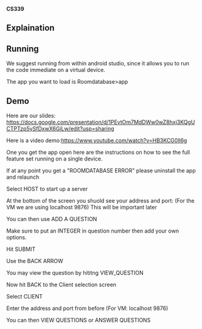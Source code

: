 **CS339**
## Explaination


## Running
We suggest running from within android studio, since it allows you to run the code immediate on a virtual device. 

The app you want to load is Roomdatabase>app

## Demo
Here are our slides: https://docs.google.com/presentation/d/1PEvtOm7MdDWw0wZ8hxj3KQgUCTPTzp5ySfDxwX6GiLw/edit?usp=sharing

Here is a video demo:https://www.youtube.com/watch?v=HB3KCG0ll6g

One you get the app open here are the instructions on how to see the full feature set running on a single device.

If at any point you get a "ROOMDATABASE ERROR" please uninstall the app and relaunch

Select HOST to start up a server

At the bottom of the screen you shuold see your address and port: (For the VM we are using localhost 9876) This will be important later

You can then use ADD A QUESTION

Make sure to put an INTEGER in question number then add your own options. 

Hit SUBMIT

Use the BACK ARROW

You may view the question by hititng VIEW_QUESTION

Now hit BACK to the Client selection screen

Select CLIENT

Enter the address and port from before (For VM: localhost 9876) 

You can then VIEW QUESTIONS or ANSWER QUESTIONS
